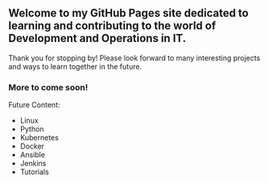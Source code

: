 ## Welcome to my GitHub Pages site dedicated to learning and contributing to the world of Development and Operations in IT.

Thank you for stopping by!  Please look forward to many interesting projects and ways to learn together in the future.

### More to come soon!

Future Content:
- Linux
- Python
- Kubernetes
- Docker
- Ansible
- Jenkins
- Tutorials
